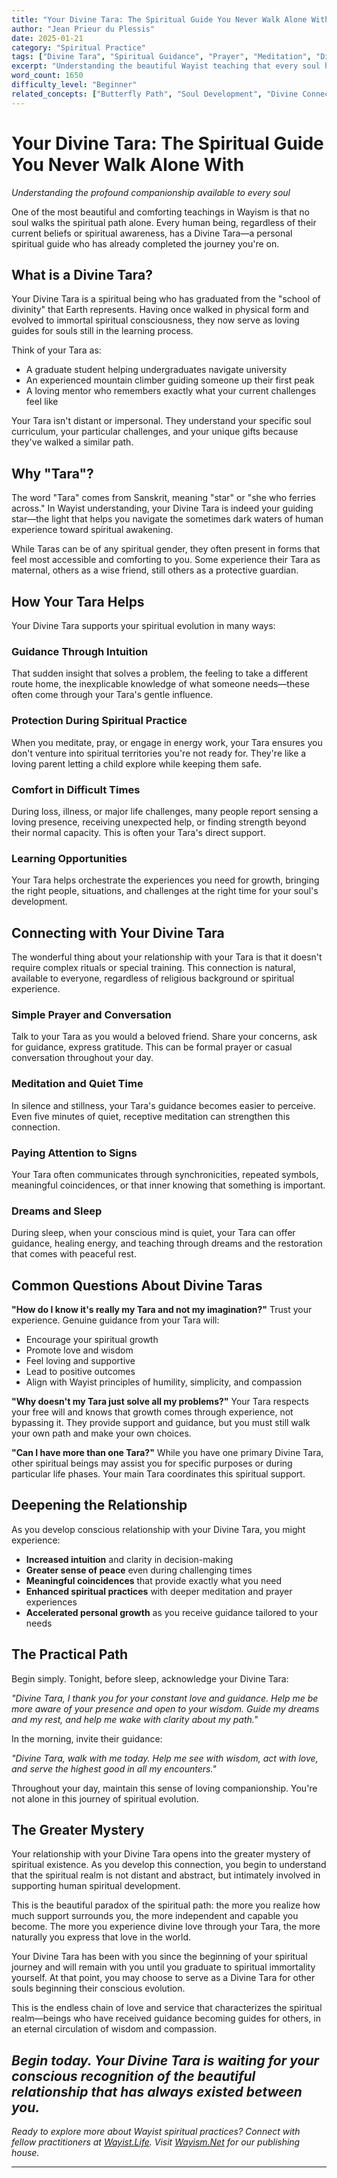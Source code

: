 ```yaml
---
title: "Your Divine Tara: The Spiritual Guide You Never Walk Alone With"
author: "Jean Prieur du Plessis"  
date: 2025-01-21
category: "Spiritual Practice"
tags: ["Divine Tara", "Spiritual Guidance", "Prayer", "Meditation", "Divine Connection"]
excerpt: "Understanding the beautiful Wayist teaching that every soul has a personal divine guide—your Tara—who walks the spiritual path with you."
word_count: 1650
difficulty_level: "Beginner"
related_concepts: ["Butterfly Path", "Soul Development", "Divine Connection", "Spiritual Practice"]
---
```


# Your Divine Tara: The Spiritual Guide You Never Walk Alone With

*Understanding the profound companionship available to every soul*

One of the most beautiful and comforting teachings in Wayism is that no soul walks the spiritual path alone. Every human being, regardless of their current beliefs or spiritual awareness, has a Divine Tara—a personal spiritual guide who has already completed the journey you're on.

## What is a Divine Tara?

Your Divine Tara is a spiritual being who has graduated from the "school of divinity" that Earth represents. Having once walked in physical form and evolved to immortal spiritual consciousness, they now serve as loving guides for souls still in the learning process.

Think of your Tara as:
- A graduate student helping undergraduates navigate university
- An experienced mountain climber guiding someone up their first peak
- A loving mentor who remembers exactly what your current challenges feel like

Your Tara isn't distant or impersonal. They understand your specific soul curriculum, your particular challenges, and your unique gifts because they've walked a similar path.

## Why "Tara"?

The word "Tara" comes from Sanskrit, meaning "star" or "she who ferries across." In Wayist understanding, your Divine Tara is indeed your guiding star—the light that helps you navigate the sometimes dark waters of human experience toward spiritual awakening.

While Taras can be of any spiritual gender, they often present in forms that feel most accessible and comforting to you. Some experience their Tara as maternal, others as a wise friend, still others as a protective guardian.

## How Your Tara Helps

Your Divine Tara supports your spiritual evolution in many ways:

### **Guidance Through Intuition**
That sudden insight that solves a problem, the feeling to take a different route home, the inexplicable knowledge of what someone needs—these often come through your Tara's gentle influence.

### **Protection During Spiritual Practice**  
When you meditate, pray, or engage in energy work, your Tara ensures you don't venture into spiritual territories you're not ready for. They're like a loving parent letting a child explore while keeping them safe.

### **Comfort in Difficult Times**
During loss, illness, or major life challenges, many people report sensing a loving presence, receiving unexpected help, or finding strength beyond their normal capacity. This is often your Tara's direct support.

### **Learning Opportunities**
Your Tara helps orchestrate the experiences you need for growth, bringing the right people, situations, and challenges at the right time for your soul's development.

## Connecting with Your Divine Tara

The wonderful thing about your relationship with your Tara is that it doesn't require complex rituals or special training. This connection is natural, available to everyone, regardless of religious background or spiritual experience.

### **Simple Prayer and Conversation**
Talk to your Tara as you would a beloved friend. Share your concerns, ask for guidance, express gratitude. This can be formal prayer or casual conversation throughout your day.

### **Meditation and Quiet Time**  
In silence and stillness, your Tara's guidance becomes easier to perceive. Even five minutes of quiet, receptive meditation can strengthen this connection.

### **Paying Attention to Signs**
Your Tara often communicates through synchronicities, repeated symbols, meaningful coincidences, or that inner knowing that something is important.

### **Dreams and Sleep**
During sleep, when your conscious mind is quiet, your Tara can offer guidance, healing energy, and teaching through dreams and the restoration that comes with peaceful rest.

## Common Questions About Divine Taras

**"How do I know it's really my Tara and not my imagination?"**
Trust your experience. Genuine guidance from your Tara will:
- Encourage your spiritual growth
- Promote love and wisdom
- Feel loving and supportive
- Lead to positive outcomes
- Align with Wayist principles of humility, simplicity, and compassion

**"Why doesn't my Tara just solve all my problems?"**
Your Tara respects your free will and knows that growth comes through experience, not bypassing it. They provide support and guidance, but you must still walk your own path and make your own choices.

**"Can I have more than one Tara?"**
While you have one primary Divine Tara, other spiritual beings may assist you for specific purposes or during particular life phases. Your main Tara coordinates this spiritual support.

## Deepening the Relationship

As you develop conscious relationship with your Divine Tara, you might experience:

- **Increased intuition** and clarity in decision-making
- **Greater sense of peace** even during challenging times
- **Meaningful coincidences** that provide exactly what you need
- **Enhanced spiritual practices** with deeper meditation and prayer experiences  
- **Accelerated personal growth** as you receive guidance tailored to your needs

## The Practical Path

Begin simply. Tonight, before sleep, acknowledge your Divine Tara:

*"Divine Tara, I thank you for your constant love and guidance. Help me be more aware of your presence and open to your wisdom. Guide my dreams and my rest, and help me wake with clarity about my path."*

In the morning, invite their guidance:

*"Divine Tara, walk with me today. Help me see with wisdom, act with love, and serve the highest good in all my encounters."*

Throughout your day, maintain this sense of loving companionship. You're not alone in this journey of spiritual evolution.

## The Greater Mystery

Your relationship with your Divine Tara opens into the greater mystery of spiritual existence. As you develop this connection, you begin to understand that the spiritual realm is not distant and abstract, but intimately involved in supporting human spiritual development.

This is the beautiful paradox of the spiritual path: the more you realize how much support surrounds you, the more independent and capable you become. The more you experience divine love through your Tara, the more naturally you express that love in the world.

Your Divine Tara has been with you since the beginning of your spiritual journey and will remain with you until you graduate to spiritual immortality yourself. At that point, you may choose to serve as a Divine Tara for other souls beginning their conscious evolution.

This is the endless chain of love and service that characterizes the spiritual realm—beings who have received guidance becoming guides for others, in an eternal circulation of wisdom and compassion.

*Begin today. Your Divine Tara is waiting for your conscious recognition of the beautiful relationship that has always existed between you.*
---

*Ready to explore more about Wayist spiritual practices? Connect with fellow practitioners at [Wayist.Life](https://wayist.life). Visit [Wayism.Net](https://wayism.net) for our publishing house.*

---
